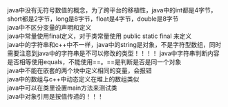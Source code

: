 java中没有无符号数值的概念，为了跨平台的移植性，java中的int都是4字节，short都是2字节，long是8字节，float是4字节，double是8字节   
java中不区分变量的声明和定义   
java中常量使用final定义，对于类常量使用 public static final 来定义   
java中的字符串和c++中不一样，java中的string是对象，不是字符型数组，同时需要注意到java中的字符串是不可以修改的类型！！！！
java中字符串判断内容是否相等使用equals，不能使用==。==是判断是否是同一个对象   
java中不能在嵌套的两个块中定义相同的变量，会报错  
java中的数组与c++中动态定义在堆上的数组类似    
java中可以在类里设置main方法来测试类   
java中对象引用是按值传递的！！！  
